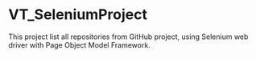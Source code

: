 # VT_SeleniumProject
This project list all repositories from GitHub project, using Selenium web driver with Page Object Model Framework.
